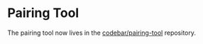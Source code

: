 # Pairing Tool

The pairing tool now lives in the [codebar/pairing-tool](https://github.com/codebar/pairing-tool) repository.
